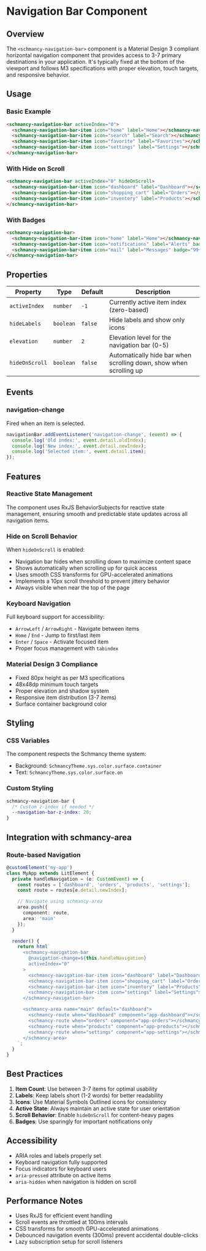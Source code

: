 # Navigation Bar Component

## Overview
The `<schmancy-navigation-bar>` component is a Material Design 3 compliant horizontal navigation component that provides access to 3-7 primary destinations in your application. It's typically fixed at the bottom of the viewport and follows M3 specifications with proper elevation, touch targets, and responsive behavior.

## Usage

### Basic Example
```html
<schmancy-navigation-bar activeIndex="0">
  <schmancy-navigation-bar-item icon="home" label="Home"></schmancy-navigation-bar-item>
  <schmancy-navigation-bar-item icon="search" label="Search"></schmancy-navigation-bar-item>
  <schmancy-navigation-bar-item icon="favorite" label="Favorites"></schmancy-navigation-bar-item>
  <schmancy-navigation-bar-item icon="settings" label="Settings"></schmancy-navigation-bar-item>
</schmancy-navigation-bar>
```

### With Hide on Scroll
```html
<schmancy-navigation-bar activeIndex="0" hideOnScroll>
  <schmancy-navigation-bar-item icon="dashboard" label="Dashboard"></schmancy-navigation-bar-item>
  <schmancy-navigation-bar-item icon="shopping_cart" label="Orders"></schmancy-navigation-bar-item>
  <schmancy-navigation-bar-item icon="inventory" label="Products"></schmancy-navigation-bar-item>
</schmancy-navigation-bar>
```

### With Badges
```html
<schmancy-navigation-bar>
  <schmancy-navigation-bar-item icon="home" label="Home"></schmancy-navigation-bar-item>
  <schmancy-navigation-bar-item icon="notifications" label="Alerts" badge="3"></schmancy-navigation-bar-item>
  <schmancy-navigation-bar-item icon="mail" label="Messages" badge="99+"></schmancy-navigation-bar-item>
</schmancy-navigation-bar>
```

## Properties

| Property | Type | Default | Description |
|----------|------|---------|-------------|
| `activeIndex` | `number` | `-1` | Currently active item index (zero-based) |
| `hideLabels` | `boolean` | `false` | Hide labels and show only icons |
| `elevation` | `number` | `2` | Elevation level for the navigation bar (0-5) |
| `hideOnScroll` | `boolean` | `false` | Automatically hide bar when scrolling down, show when scrolling up |

## Events

### navigation-change
Fired when an item is selected.

```javascript
navigationBar.addEventListener('navigation-change', (event) => {
  console.log('Old index:', event.detail.oldIndex);
  console.log('New index:', event.detail.newIndex);
  console.log('Selected item:', event.detail.item);
});
```

## Features

### Reactive State Management
The component uses RxJS BehaviorSubjects for reactive state management, ensuring smooth and predictable state updates across all navigation items.

### Hide on Scroll Behavior
When `hideOnScroll` is enabled:
- Navigation bar hides when scrolling down to maximize content space
- Shows automatically when scrolling up for quick access
- Uses smooth CSS transforms for GPU-accelerated animations
- Implements a 10px scroll threshold to prevent jittery behavior
- Always visible when near the top of the page

### Keyboard Navigation
Full keyboard support for accessibility:
- `ArrowLeft` / `ArrowRight` - Navigate between items
- `Home` / `End` - Jump to first/last item
- `Enter` / `Space` - Activate focused item
- Proper focus management with `tabindex`

### Material Design 3 Compliance
- Fixed 80px height as per M3 specifications
- 48x48dp minimum touch targets
- Proper elevation and shadow system
- Responsive item distribution (3-7 items)
- Surface container background color

## Styling

### CSS Variables
The component respects the Schmancy theme system:
- Background: `SchmancyTheme.sys.color.surface.container`
- Text: `SchmancyTheme.sys.color.surface.on`

### Custom Styling
```css
schmancy-navigation-bar {
  /* Custom z-index if needed */
  --navigation-bar-z-index: 20;
}
```

## Integration with schmancy-area

### Route-based Navigation
```typescript
@customElement('my-app')
class MyApp extends LitElement {
  private handleNavigation = (e: CustomEvent) => {
    const routes = ['dashboard', 'orders', 'products', 'settings'];
    const route = routes[e.detail.newIndex];

    // Navigate using schmancy-area
    area.push({
      component: route,
      area: 'main'
    });
  }

  render() {
    return html`
      <schmancy-navigation-bar
        @navigation-change=${this.handleNavigation}
        activeIndex="0"
      >
        <schmancy-navigation-bar-item icon="dashboard" label="Dashboard"></schmancy-navigation-bar-item>
        <schmancy-navigation-bar-item icon="shopping_cart" label="Orders"></schmancy-navigation-bar-item>
        <schmancy-navigation-bar-item icon="inventory" label="Products"></schmancy-navigation-bar-item>
        <schmancy-navigation-bar-item icon="settings" label="Settings"></schmancy-navigation-bar-item>
      </schmancy-navigation-bar>

      <schmancy-area name="main" default="dashboard">
        <schmancy-route when="dashboard" component="app-dashboard"></schmancy-route>
        <schmancy-route when="orders" component="app-orders"></schmancy-route>
        <schmancy-route when="products" component="app-products"></schmancy-route>
        <schmancy-route when="settings" component="app-settings"></schmancy-route>
      </schmancy-area>
    `;
  }
}
```

## Best Practices

1. **Item Count**: Use between 3-7 items for optimal usability
2. **Labels**: Keep labels short (1-2 words) for better readability
3. **Icons**: Use Material Symbols Outlined icons for consistency
4. **Active State**: Always maintain an active state for user orientation
5. **Scroll Behavior**: Enable `hideOnScroll` for content-heavy pages
6. **Badges**: Use sparingly for important notifications only

## Accessibility

- ARIA roles and labels properly set
- Keyboard navigation fully supported
- Focus indicators for keyboard users
- `aria-pressed` attribute on active items
- `aria-hidden` when navigation is hidden on scroll

## Performance Notes

- Uses RxJS for efficient event handling
- Scroll events are throttled at 100ms intervals
- CSS transforms for smooth GPU-accelerated animations
- Debounced navigation events (300ms) prevent accidental double-clicks
- Lazy subscription setup for scroll listeners
